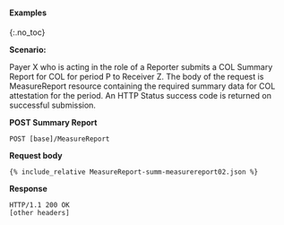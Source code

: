 #### Examples
{:.no_toc}

**Scenario:**

Payer X who is acting in the role of a Reporter submits a COL Summary Report for COL for period P to Receiver Z.  The body of the request is MeasureReport resource containing the required summary data for COL attestation for the period.  An HTTP Status success code is returned on successful submission.

**POST Summary Report**

`POST [base]/MeasureReport`

**Request body**

~~~
{% include_relative MeasureReport-summ-measurereport02.json %}
~~~

**Response**

~~~
HTTP/1.1 200 OK
[other headers]
~~~

